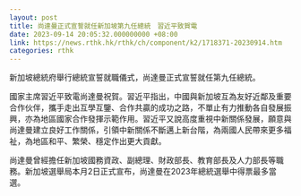 ```yaml
---
layout: post
title: 尚達曼正式宣誓就任新加坡第九任總統　習近平致賀電
date: 2023-09-14 20:05:32.000000000 +08:00
link: https://news.rthk.hk/rthk/ch/component/k2/1718371-20230914.htm
categories: rthk
---
```


新加坡總統府舉行總統宣誓就職儀式，尚達曼正式宣誓就任第九任總統。

國家主席習近平致電尚達曼祝賀。習近平指出，中國與新加坡互為友好近鄰及重要合作伙伴，攜手走出互學互鑒、合作共贏的成功之路，不單止有力推動各自發展振興，亦為地區國家合作發揮示範作用。習近平又說高度重視中新關係發展，願意與尚達曼建立良好工作關係，引領中新關係不斷邁上新台階，為兩國人民帶來更多福祉，為地區和平、繁榮、穩定作出更大貢獻。

尚達曼曾經擔任新加坡國務資政、副總理、財政部長、教育部長及人力部長等職務。新加坡選舉局本月2日正式宣布，尚達曼在2023年總統選舉中得票最多當選。
